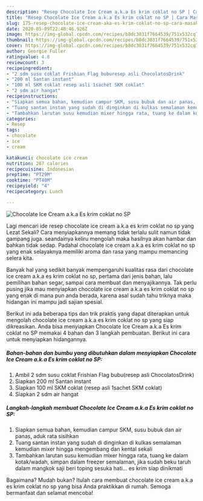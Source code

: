 ```yaml
---
description: "Resep Chocolate Ice Cream a.k.a Es krim coklat no SP | Cara Masak Chocolate Ice Cream a.k.a Es krim coklat no SP Yang Enak Dan Mudah"
title: "Resep Chocolate Ice Cream a.k.a Es krim coklat no SP | Cara Masak Chocolate Ice Cream a.k.a Es krim coklat no SP Yang Enak Dan Mudah"
slug: 175-resep-chocolate-ice-cream-aka-es-krim-coklat-no-sp-cara-masak-chocolate-ice-cream-aka-es-krim-coklat-no-sp-yang-enak-dan-mudah
date: 2020-05-09T22:48:46.926Z
image: https://img-global.cpcdn.com/recipes/b8dc3031f7664539/751x532cq70/chocolate-ice-cream-aka-es-krim-coklat-no-sp-foto-resep-utama.jpg
thumbnail: https://img-global.cpcdn.com/recipes/b8dc3031f7664539/751x532cq70/chocolate-ice-cream-aka-es-krim-coklat-no-sp-foto-resep-utama.jpg
cover: https://img-global.cpcdn.com/recipes/b8dc3031f7664539/751x532cq70/chocolate-ice-cream-aka-es-krim-coklat-no-sp-foto-resep-utama.jpg
author: Georgie Fuller
ratingvalue: 4.8
reviewcount: 3
recipeingredient:
- "2 sdm susu coklat Frishian Flag buburesep asli ChocolatosDrink"
- "200 ml Santan instant"
- "100 ml SKM coklat resep asli 1sachet SKM coklat"
- "2 sdm air hangat"
recipeinstructions:
- "Siapkan semua bahan, kemudian campur SKM, susu bubuk dan air panas, aduk rata sisihkan"
- "Tuang santan instan yang sudah di dinginkan di kulkas semalaman kemudian mixer hingga mengembang dan kental sekali"
- "Tambahkan larutan susu kemudian mixer hingga rata, tuang ke dalam kotak/wadah, simpan dalam freezer semalaman, jika sudah beku taruh dalam mangkok saji beri toping sesuka hati... es krim siap dinikmati"
categories:
- Resep
tags:
- chocolate
- ice
- cream

katakunci: chocolate ice cream 
nutrition: 267 calories
recipecuisine: Indonesian
preptime: "PT29M"
cooktime: "PT40M"
recipeyield: "4"
recipecategory: Lunch

---
```



![Chocolate Ice Cream a.k.a Es krim coklat no SP](https://img-global.cpcdn.com/recipes/b8dc3031f7664539/751x532cq70/chocolate-ice-cream-aka-es-krim-coklat-no-sp-foto-resep-utama.jpg)

Lagi mencari ide resep chocolate ice cream a.k.a es krim coklat no sp yang Lezat Sekali? Cara menyiapkannya memang tidak terlalu sulit namun tidak gampang juga. seandainya keliru mengolah maka hasilnya akan hambar dan bahkan tidak sedap. Padahal chocolate ice cream a.k.a es krim coklat no sp yang enak selayaknya memiliki aroma dan rasa yang mampu memancing selera kita.

Banyak hal yang sedikit banyak mempengaruhi kualitas rasa dari chocolate ice cream a.k.a es krim coklat no sp, pertama dari jenis bahan, lalu pemilihan bahan segar, sampai cara membuat dan menyajikannya. Tak perlu pusing jika mau menyiapkan chocolate ice cream a.k.a es krim coklat no sp yang enak di mana pun anda berada, karena asal sudah tahu triknya maka hidangan ini mampu jadi sajian spesial.




Berikut ini ada beberapa tips dan trik praktis yang dapat diterapkan untuk mengolah chocolate ice cream a.k.a es krim coklat no sp yang siap dikreasikan. Anda bisa menyiapkan Chocolate Ice Cream a.k.a Es krim coklat no SP memakai 4 bahan dan 3 langkah pembuatan. Berikut ini cara untuk menyiapkan hidangannya.

<!--inarticleads1-->

##### Bahan-bahan dan bumbu yang dibutuhkan dalam menyiapkan Chocolate Ice Cream a.k.a Es krim coklat no SP:

1. Ambil 2 sdm susu coklat Frishian Flag bubu(resep asli ChocolatosDrink)
1. Siapkan 200 ml Santan instant
1. Siapkan 100 ml SKM coklat (resep asli 1sachet SKM coklat)
1. Siapkan 2 sdm air hangat




<!--inarticleads2-->

##### Langkah-langkah membuat Chocolate Ice Cream a.k.a Es krim coklat no SP:

1. Siapkan semua bahan, kemudian campur SKM, susu bubuk dan air panas, aduk rata sisihkan
1. Tuang santan instan yang sudah di dinginkan di kulkas semalaman kemudian mixer hingga mengembang dan kental sekali
1. Tambahkan larutan susu kemudian mixer hingga rata, tuang ke dalam kotak/wadah, simpan dalam freezer semalaman, jika sudah beku taruh dalam mangkok saji beri toping sesuka hati... es krim siap dinikmati




Bagaimana? Mudah bukan? Itulah cara membuat chocolate ice cream a.k.a es krim coklat no sp yang bisa Anda praktikkan di rumah. Semoga bermanfaat dan selamat mencoba!
